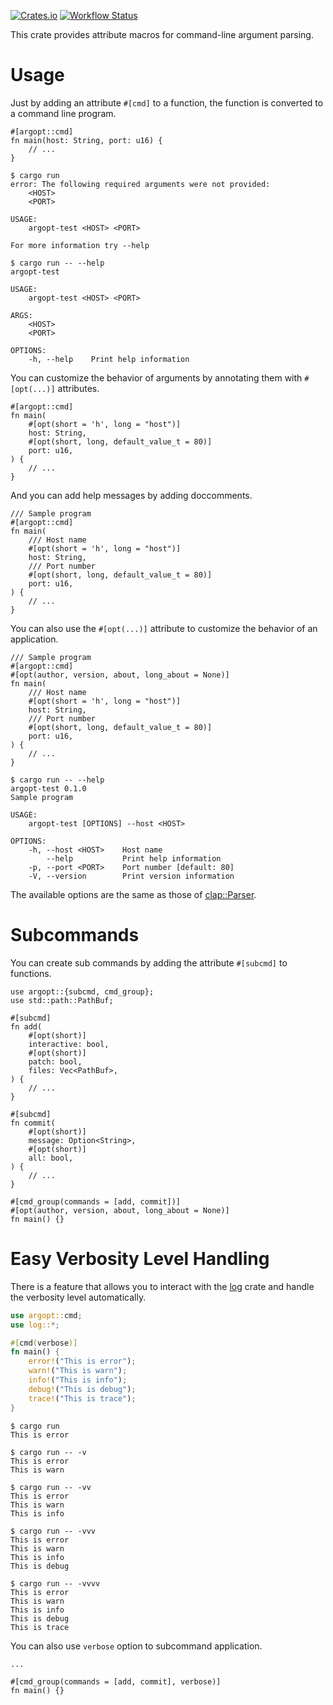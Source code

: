 
[![Crates.io](https://img.shields.io/crates/v/argopt.svg)](https://crates.io/crates/argopt)
[![Workflow Status](https://github.com/tanakh/argopt/workflows/Rust/badge.svg)](https://github.com/tanakh/argopt/actions?query=workflow%3A%22Rust%22)

This crate provides attribute macros for command-line argument parsing.

# Usage

Just by adding an attribute `#[cmd]` to a function, the function is converted to a command line program.

```rust,should_panic
#[argopt::cmd]
fn main(host: String, port: u16) {
    // ...
}
```

```text
$ cargo run
error: The following required arguments were not provided:
    <HOST>
    <PORT>

USAGE:
    argopt-test <HOST> <PORT>

For more information try --help
```

```text
$ cargo run -- --help
argopt-test 

USAGE:
    argopt-test <HOST> <PORT>

ARGS:
    <HOST>    
    <PORT>    

OPTIONS:
    -h, --help    Print help information
```

You can customize the behavior of arguments by annotating them with `#[opt(...)]` attributes.

```rust,should_panic
#[argopt::cmd]
fn main(
    #[opt(short = 'h', long = "host")]
    host: String,
    #[opt(short, long, default_value_t = 80)]
    port: u16,
) {
    // ...
}
```

And you can add help messages by adding doccomments.

```rust,should_panic
/// Sample program
#[argopt::cmd]
fn main(
    /// Host name
    #[opt(short = 'h', long = "host")]
    host: String,
    /// Port number
    #[opt(short, long, default_value_t = 80)]
    port: u16,
) {
    // ...
}
```

You can also use the `#[opt(...)]` attribute to customize the behavior of an application.

```rust,should_panic
/// Sample program
#[argopt::cmd]
#[opt(author, version, about, long_about = None)]
fn main(
    /// Host name
    #[opt(short = 'h', long = "host")]
    host: String,
    /// Port number
    #[opt(short, long, default_value_t = 80)]
    port: u16,
) {
    // ...
}
```

```text
$ cargo run -- --help
argopt-test 0.1.0
Sample program

USAGE:
    argopt-test [OPTIONS] --host <HOST>

OPTIONS:
    -h, --host <HOST>    Host name
        --help           Print help information
    -p, --port <PORT>    Port number [default: 80]
    -V, --version        Print version information
```

The available options are the same as those of [clap::Parser](https://crates.io/crates/clap).

# Subcommands

You can create sub commands by adding the attribute `#[subcmd]` to functions.

```rust,should_panic
use argopt::{subcmd, cmd_group};
use std::path::PathBuf;

#[subcmd]
fn add(
    #[opt(short)]
    interactive: bool,
    #[opt(short)]
    patch: bool,
    files: Vec<PathBuf>,
) {
    // ...
}

#[subcmd]
fn commit(
    #[opt(short)]
    message: Option<String>,
    #[opt(short)]
    all: bool,
) {
    // ...
}

#[cmd_group(commands = [add, commit])]
#[opt(author, version, about, long_about = None)]
fn main() {}
```

# Easy Verbosity Level Handling

There is a feature that allows you to interact with the [log](https://crates.io/crates/log) crate and handle the verbosity level automatically.

```rust
use argopt::cmd;
use log::*;

#[cmd(verbose)]
fn main() {
    error!("This is error");
    warn!("This is warn");
    info!("This is info");
    debug!("This is debug");
    trace!("This is trace");
}
```

```text
$ cargo run
This is error

$ cargo run -- -v
This is error
This is warn

$ cargo run -- -vv
This is error
This is warn
This is info

$ cargo run -- -vvv
This is error
This is warn
This is info
This is debug

$ cargo run -- -vvvv
This is error
This is warn
This is info
This is debug
This is trace
```

You can also use `verbose` option to subcommand application.

```rust,ignore
...

#[cmd_group(commands = [add, commit], verbose)]
fn main() {}
```
